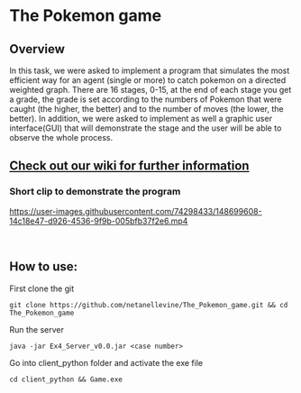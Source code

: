 # The Pokemon game

## Overview
In this task, we were asked to implement a program that simulates the most efficient way for an agent (single or more) to catch pokemon on 
a directed weighted graph. There are 16 stages, 0-15, at the end of each stage you get a grade, the grade is set according to the 
numbers of Pokemon that were caught (the higher, the better) and to the number of moves (the lower, the better).
In addition, we were asked to implement as well a graphic user interface(GUI) that will demonstrate the stage and the user will be able to observe
the whole process. 
<br>

## <a href="https://github.com/netanellevine/The_Pokemon_game/wiki">Check out our wiki for further information</a>

### Short clip to demonstrate the program
https://user-images.githubusercontent.com/74298433/148699608-14c18e47-d926-4536-9f9b-005bfb37f2e6.mp4

<br>

## How to use:
First clone the git
```
git clone https://github.com/netanellevine/The_Pokemon_game.git && cd The_Pokemon_game
```
Run the server
```
java -jar Ex4_Server_v0.0.jar <case number>
```
Go into client_python folder and activate the exe file
```
cd client_python && Game.exe
```

